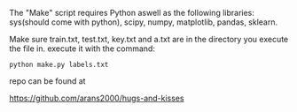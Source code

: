 The "Make" script requires Python aswell as the following libraries: sys(should come with python), scipy, numpy, matplotlib, pandas, sklearn.

Make sure train.txt, test.txt, key.txt and a.txt are in the directory you execute the file in. execute it with the command:

    python make.py labels.txt

repo can be found at

https://github.com/arans2000/hugs-and-kisses
